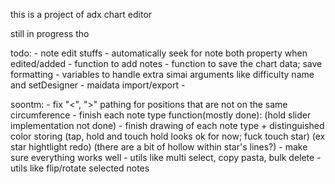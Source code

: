 
this is a project of adx chart editor

still in progress tho

todo:
	- note edit stuffs
	- automatically seek for note both property when edited/added
	- function to add notes
	- function to save the chart data; save formatting
	- variables to handle extra simai arguments like difficulty name and setDesigner
	- maidata import/export
	- 

soontm:
	- fix "<", ">" pathing for positions that are not on the same circumference
	- finish each note type function(mostly done):
		(hold slider implementation not done)
	- finish drawing of each note type + distinguished color storing
		(tap, hold and touch hold looks ok for now; fuck touch star)
		(ex star hightlight redo)
		(there are a bit of hollow within star's lines?)
	- make sure everything works well
	- utils like multi select, copy pasta, bulk delete
	- utils like flip/rotate selected notes
